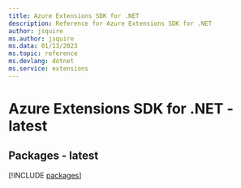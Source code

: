 ```yaml
---
title: Azure Extensions SDK for .NET
description: Reference for Azure Extensions SDK for .NET
author: jsquire
ms.author: jsquire
ms.data: 01/13/2023
ms.topic: reference
ms.devlang: dotnet
ms.service: extensions
---
```

# Azure Extensions SDK for .NET - latest
## Packages - latest
[!INCLUDE [packages](extensions-index.md)]